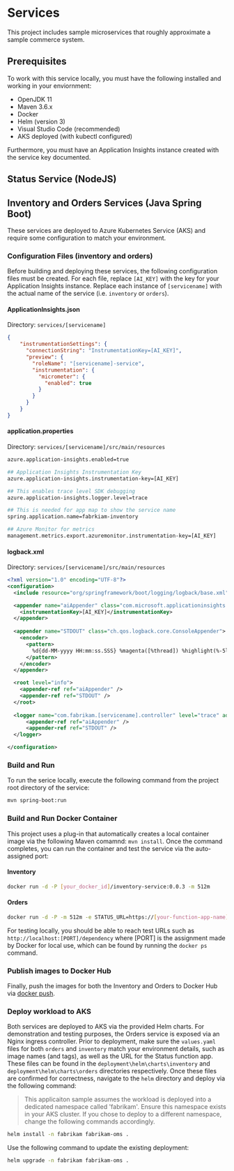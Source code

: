 # Services

This project includes sample microservices that roughly approximate a sample commerce system.

## Prerequisites

To work with this service locally, you must have the following installed and working in your enviornment:

* OpenJDK 11
* Maven 3.6.x
* Docker
* Helm (version 3)
* Visual Studio Code (recommended)
* AKS deployed (with kubectl configured)

Furthermore, you must have an Application Insights instance created with the service key documented.

## Status Service (NodeJS)



## Inventory and Orders Services (Java Spring Boot)

These services are deployed to Azure Kubernetes Service (AKS) and require some configuration to match your environment.

### Configuration Files (inventory and orders)

Before building and deploying these services, the following configuration files must be created. For each file, replace `[AI_KEY]` with the key for your Application Insights instance. Replace each instance of `[servicename]` with the actual name of the service (i.e. `inventory` or `orders`).

#### ApplicationInsights.json

Directory: `services/[servicename]`

```json
{
    "instrumentationSettings": {
      "connectionString": "InstrumentationKey=[AI_KEY]",
      "preview": {
        "roleName": "[servicename]-service",
        "instrumentation": {
          "micrometer": {
            "enabled": true
          }
        }
      }
    }
}
```

#### application.properties

Directory: `services/[servicename]/src/main/resources`

```bash
azure.application-insights.enabled=true

## Application Insights Instrumentation Key
azure.application-insights.instrumentation-key=[AI_KEY]

## This enables trace level SDK debugging
azure.application-insights.logger.level=trace

## This is needed for app map to show the service name
spring.application.name=fabrkiam-inventory

## Azure Monitor for metrics
management.metrics.export.azuremonitor.instrumentation-key=[AI_KEY]
```

#### logback.xml

Directory: `services/[servicename]/src/main/resources`

```xml
<?xml version="1.0" encoding="UTF-8"?>
<configuration>
  <include resource="org/springframework/boot/logging/logback/base.xml"/>

  <appender name="aiAppender" class="com.microsoft.applicationinsights.logback.ApplicationInsightsAppender">
    <instrumentationKey>[AI_KEY]</instrumentationKey>
  </appender>
  
  <appender name="STDOUT" class="ch.qos.logback.core.ConsoleAppender">
    <encoder>
      <pattern>
        %d{dd-MM-yyyy HH:mm:ss.SSS} %magenta([%thread]) %highlight(%-5level) %logger{36}.%M - %msg%n
      </pattern>
    </encoder>
  </appender>

  <root level="info">
    <appender-ref ref="aiAppender" />
    <appender-ref ref="STDOUT" />
  </root>
  
  <logger name="com.fabrikam.[servicename].controller" level="trace" additivity="false">
      <appender-ref ref="aiAppender" />
      <appender-ref ref="STDOUT" />
  </logger>

</configuration>
```

### Build and Run

To run the serice locally, execute the following command from the project root directory of the service:

```bash
mvn spring-boot:run
```

### Build and Run Docker Container

This project uses a plug-in that automatically creates a local container image via the following Maven comamnd: `mvn install`. Once the command completes, you can run the container and test the service via the auto-assigned port:

#### Inventory

```bash
docker run -d -P [your_docker_id]/inventory-service:0.0.3 -m 512m
```

#### Orders

```bash
docker run -d -P -m 512m -e STATUS_URL=https://[your-function-app-name].azurewebsites.net/api/getstatus?code=[your-function-app-code] [your_docker_id]/order-service:0.0.3
```

For testing locally, you should be able to reach test URLs such as `http://localhost:[PORT]/dependency` where [PORT] is the assignment made by Docker for local use, which can be found by running the `docker ps` command.

### Publish images to Docker Hub

Finally, push the images for both the Inventory and Orders to Docker Hub via [docker push](https://docs.docker.com/engine/reference/commandline/push/).

### Deploy workload to AKS

Both services are deployed to AKS via the provided Helm charts. For demonstration and testing purposes, the Orders service is exposed via an Nginx ingress controller. Prior to deployment, make sure the `values.yaml` files for both `orders` and `inventory` match your environment details, such as image names (and tags), as well as the URL for the Status function app. These files can be found in the `deployment\helm\charts\inventory` and `deployment\helm\charts\orders` directories respectively. Once these files are confirmed for correctness, navigate to the `helm` directory and deploy via the following command:

> This applicaiton sample assumes the workload is deployed into a dedicated namespace called 'fabrikam'. Ensure this namespace exists in your AKS cluster. If you chose to deploy to a different namespace, change the following commands accordingly.

```bash
helm install -n fabrikam fabrikam-oms .
```

Use the following command to update the existing deployment:

```bash
helm upgrade -n fabrikam fabrikam-oms .
```
